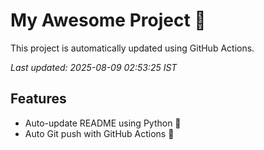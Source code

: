 # My Awesome Project 🚀

This project is automatically updated using GitHub Actions.

_Last updated: 2025-08-09 02:53:25 IST_

## Features
- Auto-update README using Python 🐍
- Auto Git push with GitHub Actions 🤖
